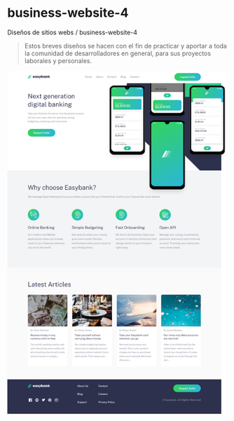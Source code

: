 # business-website-4

Diseños de sitios webs / business-website-4
> Estos breves diseños se hacen con el fin de practicar y aportar a toda la comunidad de desarrolladores en general, para sus proyectos laborales y personales.

![preview web site.](https://github.com/brayangomez22/business-website-4/blob/master/static/images/preview.png)
